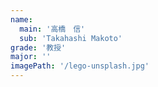 ```yaml
---
name:
  main: '高橋　信'
  sub: 'Takahashi Makoto'
grade: '教授'
major: ''
imagePath: '/lego-unsplash.jpg'
---
```


